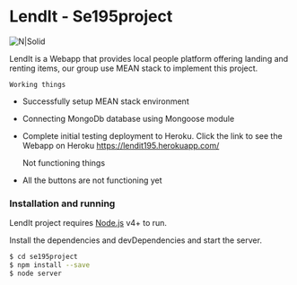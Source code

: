 # LendIt - Se195project

![N|Solid](https://cldup.com/dTxpPi9lDf.thumb.png)

LendIt is a Webapp that provides local people platform offering landing and renting items, our group use MEAN stack to implement this project. 

    Working things
  - Successfully setup MEAN stack environment
  - Connecting MongoDb database using Mongoose module
  - Complete initial testing deployment to Heroku. Click the link to see the Webapp on Heroku  https://lendit195.herokuapp.com/


    Not functioning things

  - All the buttons are not functioning yet
  





### Installation and running 

LendIt  project requires [Node.js](https://nodejs.org/) v4+ to run.

Install the dependencies and devDependencies and start the server.

```sh
$ cd se195project
$ npm install --save
$ node server
```

